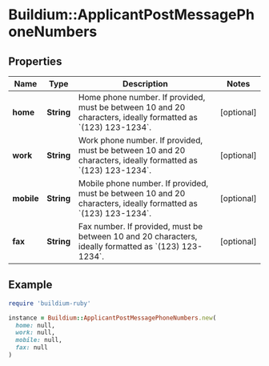 # Buildium::ApplicantPostMessagePhoneNumbers

## Properties

| Name | Type | Description | Notes |
| ---- | ---- | ----------- | ----- |
| **home** | **String** | Home phone number. If provided, must be between 10 and 20 characters, ideally formatted as &#x60;(123) 123-1234&#x60;. | [optional] |
| **work** | **String** | Work phone number. If provided, must be between 10 and 20 characters, ideally formatted as &#x60;(123) 123-1234&#x60;. | [optional] |
| **mobile** | **String** | Mobile phone number. If provided, must be between 10 and 20 characters, ideally formatted as &#x60;(123) 123-1234&#x60;. | [optional] |
| **fax** | **String** | Fax number. If provided, must be between 10 and 20 characters, ideally formatted as &#x60;(123) 123-1234&#x60;. | [optional] |

## Example

```ruby
require 'buildium-ruby'

instance = Buildium::ApplicantPostMessagePhoneNumbers.new(
  home: null,
  work: null,
  mobile: null,
  fax: null
)
```


